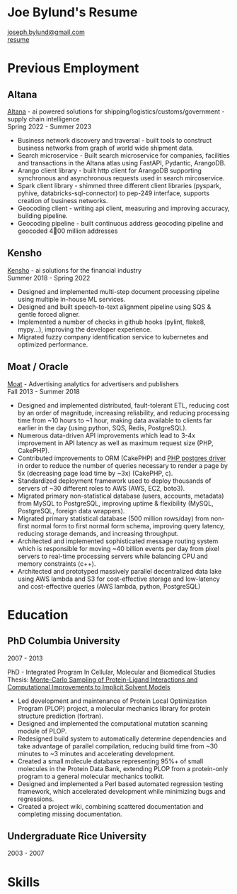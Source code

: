 # Joe Bylund's Resume

[joseph.bylund@gmail.com](mailto:joseph.bylund+resume@gmail.com?subject=Resume%20from%20Github)  
[resume](https://github.com/jbylund/resume/raw/main/joseph_bylund.pdf)  

# Previous Employment

## Altana
[Altana](https://altana.ai/) - ai powered solutions for shipping/logistics/customs/government - supply chain intelligence  
Spring 2022 - Summer 2023  
* Business network discovery and traversal - built tools to construct business networks from graph of world
wide shipment data.
* Search microservice - Built search microservice for companies, facilities and transactions in the Altana atlas using FastAPI, Pydantic, ArangoDB.
* Arango client library - built http client for ArangoDB supporting synchronous and asynchronous requests
used in search mircoservice.
* Spark client library - shimmed three different client libraries (pyspark, pyhive, databricks-sql-connector) to
pep-249 interface, supports creation of business networks.
* Geocoding client - writing api client, measuring and improving accuracy, building pipeline.
* Geocoding pipeline - built continuous address geocoding pipeline and geocoded 4￿00 million addresses


## Kensho
[Kensho](https://kensho.com/) - ai solutions for the financial industry  
Summer 2018 - Spring 2022

* Designed and implemented multi-step document processing pipeline using multiple in-house ML services.
* Designed and built speech-to-text alignment pipeline using SQS & gentle forced aligner.
* Implemented a number of checks in github hooks (pylint, flake8, mypy...), improving the developer experience.
* Migrated fuzzy company identification service to kubernetes and optimized performance.

## Moat / Oracle
[Moat](https://www.oracle.com/cx/advertising/measurement/) - Advertising analytics for advertisers and publishers  
Fall 2013 - Summer 2018  

* Designed and implemented distributed, fault-tolerant ETL, reducing cost by an order of magnitude, increasing reliability, and reducing processing time from ~10 hours to ~1 hour, making data available to clients far earlier in the day (using python, SQS, Redis, PostgreSQL).
* Numerous data-driven API improvements which lead to 3-4x improvement in API latency as well as maximum request size (PHP, CakePHP).
* Contributed improvements to ORM (CakePHP) and [PHP postgres driver](https://github.com/php/php-src/pull/1534) in order to reduce the number of queries necessary to render a page by 5x (decreasing page load time by ~3x) (CakePHP, c).
* Standardized deployment framework used to deploy thousands of servers of ~30 different roles to AWS (AWS, EC2, boto3).
* Migrated primary non-statistical database (users, accounts, metadata) from MySQL to PostgreSQL, improving uptime & flexibility (MySQL, PostgreSQL, foreign data wrappers).
* Migrated primary statistical database (500 million rows/day) from non-first normal form to first normal form schema, improving query latency, reducing storage demands, and increasing throughput.
* Architected and implemented sophisticated message routing system which is responsible for moving ~40 billion events per day from pixel servers to real-time processing servers while balancing CPU and memory constraints (c++).
* Architected and prototyped massively parallel decentralized data lake using AWS lambda and S3 for cost-effective storage and low-latency and cost-effective queries (AWS lambda, python, PostgreSQL)

# Education

## PhD Columbia University
2007 - 2013

PhD - Integrated Program In Cellular, Molecular and Biomedical Studies
Thesis: [Monte-Carlo Sampling of Protein-Ligand Interactions and Computational Improvements to Implicit Solvent Models](https://academiccommons.columbia.edu/doi/10.7916/D80G3H7B)

* Led development and maintenance of Protein Local Optimization Program (PLOP) project, a molecular mechanics library for protein structure prediction (fortran).
* Designed and implemented the computational mutation scanning module of PLOP.
* Redesigned build system to automatically determine dependencies and take advantage of parallel compilation, reducing build time from ~30 minutes to ~3 minutes and accelerating development.
* Created a small molecule database representing 95%+ of small molecules in the Protein Data Bank, extending PLOP from a protein-only program to a general molecular mechanics toolkit.
* Designed and implemented a Perl based automated regression testing framework, which accelerated development while minimizing bugs and regressions.
* Created a project wiki, combining scattered documentation and completing missing documentation.

## Undergraduate Rice University
2003 - 2007

# Skills

